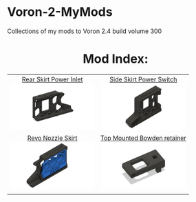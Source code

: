 # Voron-2-MyMods
Collections of my mods to Voron 2.4 build volume 300


<h1 align="center">Mod Index:</h1>
<table align="center">
  <tr>
    <td align="center"><a href="./Rear_Skirt_Power_Inlet">Rear Skirt Power Inlet<br><img src="./Rear_Skirt_Power_Inlet/Images/cad.png" width=196px></a></td>
	<td align="center"><a href="./Side_Skirt_Power_Switch">Side Skirt Power Switch<br><img src="./Side_Skirt_Power_Switch/Images/cad.png" width=196px></a></td>
  </tr>
  <tr>
    <td align="center"><a href="./Revo_Nozzle_Skirt">Revo Nozzle Skirt<br><img src="./Revo_Nozzle_Skirt/Images/cad_closed.png"width=196px></a></td>
    <td align="center"><a href="./Top_Mounted_Bowden_retainer">Top Mounted Bowden retainer<br><img src="./Top_Mounted_Bowden_retainer/Images/cad.png" width=196px></a></td>
  </tr>
    <td colspan="2" align="center"></td>
  </tr>
  </table>
